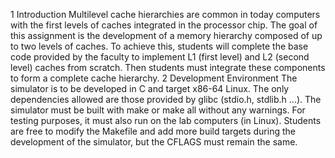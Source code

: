 1 Introduction
Multilevel cache hierarchies are common in today computers with the first levels of caches integrated in the processor chip.
The goal of this assignment is the development of a memory hierarchy composed of up to two levels of caches. To achieve this, students will complete the base code provided by the faculty to implement L1 (first level) and L2 (second level) caches from scratch. Then students must integrate these components to form a complete cache hierarchy.
2 Development Environment
The simulator is to be developed in C and target x86-64 Linux. The only dependencies allowed are those provided by glibc (stdio.h, stdlib.h ...).
The simulator must be built with make or make all without any warnings. For testing purposes, it must also run on the lab computers (in Linux).
Students are free to modify the Makefile and add more build targets during the development of the simulator, but the CFLAGS must remain the same.
